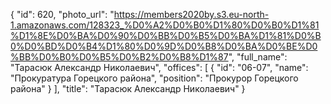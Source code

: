 {
    "id": 620,
    "photo_url": "https://members2020by.s3.eu-north-1.amazonaws.com/128323_%D0%A2%D0%B0%D1%80%D0%B0%D1%81%D1%8E%D0%BA%D0%90%D0%BB%D0%B5%D0%BA%D1%81%D0%B0%D0%BD%D0%B4%D1%80%D0%9D%D0%B8%D0%BA%D0%BE%D0%BB%D0%B0%D0%B5%D0%B2%D0%B8%D1%87",
    "full_name": "Тарасюк Александр Николаевич",
    "offices": [
        {
            "id": "06-07",
            "name": "Прокуратура Горецкого района",
            "position": "Прокурор Горецкого района"
        }
    ],
    "title": "Тарасюк Александр Николаевич"
}